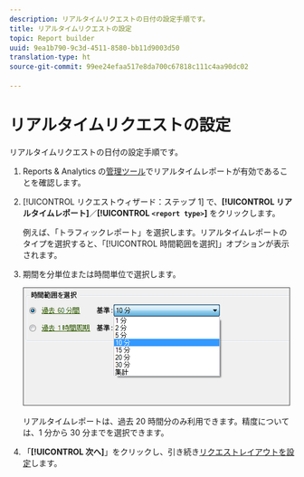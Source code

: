 ```yaml
---
description: リアルタイムリクエストの日付の設定手順です。
title: リアルタイムリクエストの設定
topic: Report builder
uuid: 9ea1b790-9c3d-4511-8580-bb11d9003d50
translation-type: ht
source-git-commit: 99ee24efaa517e8da700c67818c111c4aa90dc02

---
```



# リアルタイムリクエストの設定

リアルタイムリクエストの日付の設定手順です。

1. Reports &amp; Analytics の[管理ツール](https://marketing.adobe.com/resources/help/en_US/reference/real_time_admin.html)でリアルタイムレポートが有効であることを確認します。
1. [!UICONTROL リクエストウィザード：ステップ 1] で、**[!UICONTROL リアルタイムレポート]**／**[!UICONTROL `<report type>`]** をクリックします。

   例えば、「トラフィックレポート」を選択します。リアルタイムレポートのタイプを選択すると、「[!UICONTROL 時間範囲を選択]」オプションが表示されます。

1. 期間を分単位または時間単位で選択します。

   ![手順の結果](assets/real_time_select_date.png)

   リアルタイムレポートは、過去 20 時間分のみ利用できます。精度については、1 分から 30 分までを選択できます。
1. 「**[!UICONTROL 次へ]**」をクリックし、引き続き[リクエストレイアウトを設定](/help/analyze/report-builder/layout/layout.md)します。
